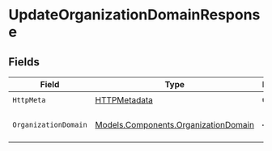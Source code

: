 # UpdateOrganizationDomainResponse


## Fields

| Field                                                                                 | Type                                                                                  | Required                                                                              | Description                                                                           |
| ------------------------------------------------------------------------------------- | ------------------------------------------------------------------------------------- | ------------------------------------------------------------------------------------- | ------------------------------------------------------------------------------------- |
| `HttpMeta`                                                                            | [HTTPMetadata](../../Models/Components/HTTPMetadata.md)                               | :heavy_check_mark:                                                                    | N/A                                                                                   |
| `OrganizationDomain`                                                                  | [Models.Components.OrganizationDomain](../../Models/Components/OrganizationDomain.md) | :heavy_minus_sign:                                                                    | An organization domain                                                                |